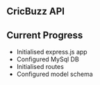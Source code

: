 ## CricBuzz API

## Current Progress

- Initialised express.js app 
- Configured MySql DB
- Initialised routes
- Configured model schema

